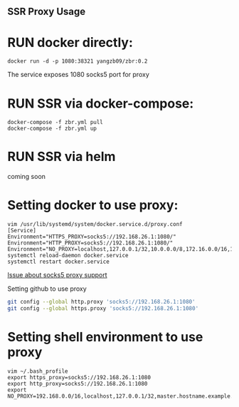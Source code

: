 ## SSR Proxy Usage

# RUN docker directly:
```shell
docker run -d -p 1080:38321 yangzb09/zbr:0.2 
```
The service exposes 1080 socks5 port for proxy

# RUN SSR via docker-compose:
```shell
docker-compose -f zbr.yml pull
docker-compose -f zbr.yml up
```

# RUN SSR via helm

coming soon

# Setting docker to use proxy:
```shell
vim /usr/lib/systemd/system/docker.service.d/proxy.conf 
[Service]
Environment="HTTPS_PROXY=socks5://192.168.26.1:1080/"
Environment="HTTP_PROXY=socks5://192.168.26.1:1080/"
Environment="NO_PROXY=localhost,127.0.0.1/32,10.0.0.0/8,172.16.0.0/16,192.168.1.0/24"
systemctl reload-daemon docker.service
systemctl restart docker.service
```
[Issue about socks5 proxy support](https://github.com/moby/moby/issues/16083)

Setting github to use proxy
```bash
git config --global http.proxy 'socks5://192.168.26.1:1080'
git config --global https.proxy 'socks5://192.168.26.1:1080'
```

# Setting shell environment to use proxy
```shell
vim ~/.bash_profile
export https_proxy=socks5://192.168.26.1:1080
export http_proxy=socks5://192.168.26.1:1080
export NO_PROXY=192.168.0.0/16,localhost,127.0.0.1/32,master.hostname.example.com,10.0.0.0/8,172.16.0.0/16
```
